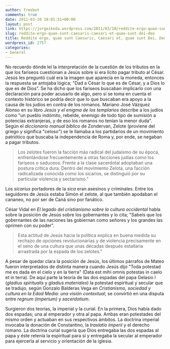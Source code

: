 ```yaml
---
author: freebot
comments: true
date: 2011-03-10 18:01:51+00:00
layout: post
link: https://jorgeikeda.wordpress.com/2011/03/10/reddite-ergo-quae-sunt-caesaris-caesari-et-quae-sunt-dei-deo/
slug: reddite-ergo-quae-sunt-caesaris-caesari-et-quae-sunt-dei-deo
title: Reddite ergo, quae sunt Caesaris, Caesari et, quae sunt Dei, Deo
wordpress_id: 2757
categories:
- General
---
```


No recuerdo dónde leí la interpretación de la cuestión de los tributos en la que los fariseos cuestionan a Jesús sobre si era lícito pagar tributo al César. Jesús les preguntó cuál era la imagen que aparecía en la moneda, entonces la respuesta se antojaba lógica; "Dad a César lo que es de César, y a Dios lo que es de Dios".
Se ha dicho que los fariseos buscaban implicarlo con una declaración para poder acusarlo de algo, pero si se toma en cuenta el contexto histórico se podría decir que lo que buscaban era apoyo a la causa de los judíos en contra de los romanos.
Mariano José Vázquez Alonso en su libro _Jesús y el enigma de los templarios_ describe a los judíos como "un pueblo indómito, rebelde, enemigo de todo tipo de sumisión a potencias extranjeras, y de eso los romanos no tenían la menor duda".
Según el _diccionario manual bíblico_ de Zondervan, Zelote (proviene del griego y significa "celoso") se le llamaba a los partidarios de un movimiento patriótico que buscaba la independencia de Roma y, por ende, se negaban a pagar tributos.




<blockquote>Los zelotes fueron la facción más radical del judaísmo de su época, enfrentándose frecuentemente a otras facciones judías como los fariseos o saduceos. Frente a la clase sacerdotal adoptaban una postura crítica dura. Dentro del movimiento Zelota, una facción radicalizada conocida como los sicarios, se distinguió por su particular violencia y sectarismo."</blockquote>




Los _sicarius_ portadores de la _sica_ eran asesinos y criminales. Entre los seguidores de Jesús estaba Simón el zelote, al que también apodaban el cananeo, no por ser de Caná sino por fanático.

César Vidal en _El legado del cristianismo sobre la cultura occidental_ habla sobre la posición de Jesús sobre los gobernantes y lo cita; "Sabeís que los gobernantes de las naciones las gobiernan como señores y los grandes las oprimen con su poder".




<blockquote>Esta actitud de Jesús hacia la política explica en buena medida su rechazo de opciones revolucionarias y de violencia precisamente en el seno de una cultura que unas décadas después estallaría arrastrada por la espada de los zelotes."</blockquote>



A pesar de quedar clara la posición de Jesús, los últimos párrafos de Mateo fueron interpretados de distinta manera cuando Jesús dijo "Toda potestad me es dada en el cielo y en la tierra" (Data est mihi omnis potestas in caelo et in terra). De aquí parte la teoría de las dos espadas del papa Gelasio I (_gladius spiritualis_ y _gladius materiales_) la potestad espiritual y secular que se tradujo, según Gonzalo Balderas Vega en _Cristianismo, sociedad y cultura en la Edad Media: una visión contextual_, se convirtió en una disputa entre _regnum (imperium)_ y _sacerdotium_.



Surgieron dos teorías, la imperial y la curial. En la primera, Dios había dado dos espadas; una al emperador y otra al papa. Ambas eran potestades del mismo orden y actuaban en sus respectivos ámbitos. La doctrina imperial invocaba  la donación de Constantino, la _traslatio imperii_ y el derecho romano. La doctrina curial sugería que Dios entregaba las dos espadas al papa y éste retenía la espiritual para sí y entregaba la secular al emperador para ejercerla al servicio y orientación de la iglesia. 
